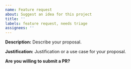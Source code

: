 ```yaml
---
name: Feature request
about: Suggest an idea for this project
title: ''
labels: feature request, needs triage
assignees: ''
---
```

<!--- Please direct any generic questions related to actions to our support community forum at https://github.com/orgs/community/discussions/categories/actions --->
<!--- Before opening up a new feature request, please make sure to check for similar existing issues and pull requests -->

**Description:**
Describe your proposal.

**Justification:**
Justification or a use case for your proposal.

**Are you willing to submit a PR?**
<!--- We accept contributions! -->
